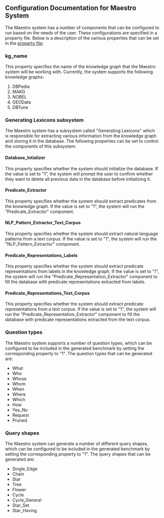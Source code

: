 ## Configuration Documentation for Maestro System

The Maestro system has a number of components that can be configured to run based on the needs of the user. These configurations are specified in a property file. Below is a description of the various properties that can be set in the [property file](https://github.com/aorogat/Maestro/blob/main/src/main/resources/conf.properties):

### kg_name

This property specifies the name of the knowledge graph that the Maestro system will be working with. Currently, the system supports the following knowledge graphs:

1. DBPedia
2. MAKG
3. NOBEL
4. GEOData
5. DBTune

### Generating Lexicons subsystem

The Maestro system has a subsystem called "Generating Lexicons" which is responsible for extracting various information from the knowledge graph and storing it in the database. The following properties can be set to control the components of this subsystem:

#### Database_Intializer

This property specifies whether the system should initialize the database. If the value is set to "1", the system will prompt the user to confirm whether they want to delete all previous data in the database before initializing it.

#### Predicate_Extractor

This property specifies whether the system should extract predicates from the knowledge graph. If the value is set to "1", the system will run the "Predicate_Extractor" component.

#### NLP_Pattern_Extractor_Text_Corpus
This property specifies whether the system should extract natural language patterns from a text corpus. If the value is set to "1", the system will run the "NLP_Pattern_Extractor" component.

#### Predicate_Representations_Labels
This property specifies whether the system should extract predicate representations from labels in the knowledge graph. If the value is set to "1", the system will run the "Predicate_Representation_Extractor" component to fill the database with predicate representations extracted from labels.

#### Predicate_Representations_Text_Corpus
This property specifies whether the system should extract predicate representations from a text corpus. If the value is set to "1", the system will run the "Predicate_Representation_Extractor" component to fill the database with predicate representations extracted from the text corpus.

### Question types
The Maestro system supports a number of question types, which can be configured to be included in the generated benchmark by setting the corresponding property to "1". The question types that can be generated are:

- What
- Who
- Whose
- Whom
- When
- Where
- Which
- How
- Yes_No
- Request
- Pruned

### Query shapes
The Maestro system can generate a number of different query shapes, which can be configured to be included in the generated benchmark by setting the corresponding property to "1". The query shapes that can be generated are:

- Single_Edge
- Chain
- Star
- Tree
- Flower
- Cycle
- Cycle_General
- Star_Set
- Star_Having
